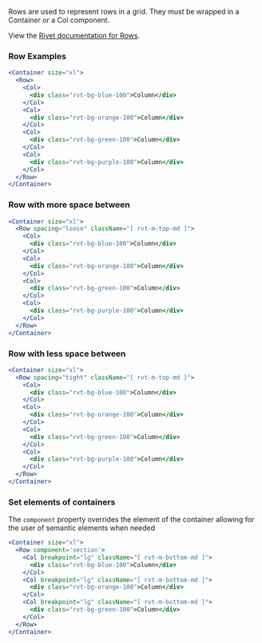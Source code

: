Rows are used to represent rows in a grid. They must be wrapped in a Container or a Col component.

View the [Rivet documentation for Rows](https://rivet.uits.iu.edu/components/grid?example=columns).

### Row Examples

<!-- prettier-ignore-start -->
```jsx  
<Container size="xl">  
  <Row>
    <Col>
      <div class="rvt-bg-blue-100">Column</div>
    </Col>
    <Col>
      <div class="rvt-bg-orange-100">Column</div>
    </Col>
    <Col>
      <div class="rvt-bg-green-100">Column</div>
    </Col>
    <Col>
      <div class="rvt-bg-purple-100">Column</div>
    </Col>
  </Row>
</Container>
```
<!-- prettier-ignore-end -->

### Row with more space between

<!-- prettier-ignore-start -->
```jsx
<Container size="xl">
  <Row spacing="loose" className="[ rvt-m-top-md ]">
    <Col>
      <div class="rvt-bg-blue-100">Column</div>
    </Col>
    <Col>
      <div class="rvt-bg-orange-100">Column</div>
    </Col>
    <Col>
      <div class="rvt-bg-green-100">Column</div>
    </Col>
    <Col>
      <div class="rvt-bg-purple-100">Column</div>
    </Col>
  </Row>
</Container>
```
<!-- prettier-ignore-end -->

### Row with less space between

<!-- prettier-ignore-start -->
```jsx
<Container size="xl">
  <Row spacing="tight" className="[ rvt-m-top-md ]">
    <Col>
      <div class="rvt-bg-blue-100">Column</div>
    </Col>
    <Col>
      <div class="rvt-bg-orange-100">Column</div>
    </Col>
    <Col>
      <div class="rvt-bg-green-100">Column</div>
    </Col>
    <Col>
      <div class="rvt-bg-purple-100">Column</div>
    </Col>
  </Row>
</Container>
```
<!-- prettier-ignore-end -->

### Set elements of containers

The `component` property overrides the element of the container allowing for the user of semantic elements when needed

<!-- prettier-ignore-start -->
```jsx  
<Container size="xl">  
  <Row component='section'>
    <Col breakpoint="lg" className="[ rvt-m-bottom-md ]">
      <div class="rvt-bg-blue-100">Column</div>
    </Col>
    <Col breakpoint="lg" className="[ rvt-m-bottom-md ]">
      <div class="rvt-bg-orange-100">Column</div>
    </Col>
    <Col breakpoint="lg" className="[ rvt-m-bottom-md ]">
      <div class="rvt-bg-green-100">Column</div>
    </Col>
  </Row>
</Container>
```
<!-- prettier-ignore-end -->
